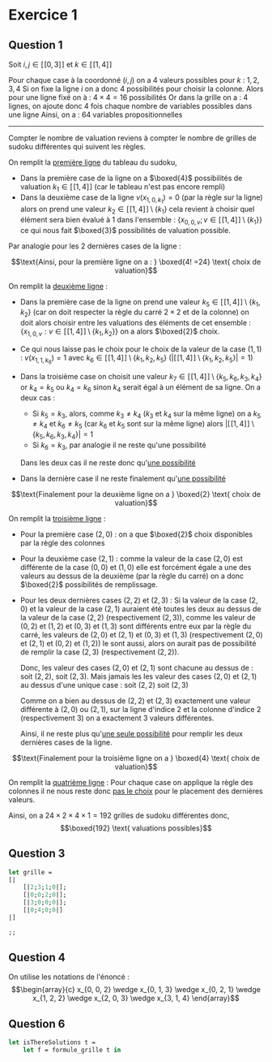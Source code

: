 # Exercice 1
## Question 1
Soit $i, j \in [\![0, 3]\!]$ et $k \in [\![1, 4]\!]$

Pour chaque case à la coordonné $(i, j)$ on a $4$ valeurs possibles pour $k$ : $1, 2, 3, 4$
Si on fixe la ligne $i$ on a donc $4$ possibilités pour choisir la colonne. 
Alors pour une ligne fixé on à : $4 \times 4 = 16$ possibilités
Or dans la grille on a : $4$ lignes, on ajoute donc 4 fois chaque nombre de variables possibles dans une ligne 
Ainsi, on a : 
$64$ variables propositionnelles
___


Compter le nombre de valuation reviens à compter le nombre de grilles de sudoku différentes qui suivent les règles.


On remplit la <u>première ligne</u> du tableau du sudoku,
- Dans la première case de la ligne on a $\boxed{4}$ possibilités de valuation $k_{1} \in [\![1, 4]\!]$ (car le tableau n'est pas encore rempli) 
- Dans la deuxième case de la ligne $v(x_{1, 0, k_{1}}) = 0$ (par la règle sur la ligne) alors on prend une valeur $k_{2} \in [\![1, 4]\!] \setminus \{ k_{1} \}$ cela revient à choisir quel élément sera bien évalué à $1$ dans l'ensemble : $\{ x_{0, 0, v} ; v \in [\![1, 4]\!] \setminus \{ k_{1} \} \}$ ce qui nous fait $\boxed{3}$ possibilités de valuation possible. 

Par analogie pour les $2$ dernières cases de la ligne :

$$\text{Ainsi, pour la première ligne on a : } \boxed{4! =24} \text{ choix de valuation}$$


On remplit la <u>deuxième ligne</u> : 

- Dans la première case de la ligne on prend une valeur $k_{5} \in [\![1, 4]\!] \setminus \{ k_{1}, k_{2} \}$ (car on doit respecter la règle du carré $2 \times 2$ et de la colonne) on doit alors choisir entre les valuations des éléments de cet ensemble : $\{ x_{1, 0, v} : v \in [\![1, 4]\!] \setminus \{ k_{1}, k_{2} \} \}$ on a alors $\boxed{2}$ choix. 
- Ce qui nous laisse pas le choix pour le choix de la valeur de la case $(1, 1)$ : $v(x_{1, 1, k_{6}}) = 1$ avec $k_{6} \in [\![1, 4]\!] \setminus \{ k_{1}, k_{2}, k_{5} \}$ ($|[\![1, 4]\!] \setminus \{ k_{1}, k_{2}, k_{5} \}| = 1$)

- Dans la troisième case on choisit une valeur $k_{7} \in [\![1, 4]\!]\setminus \{ k_{5}, k_{6}, k_{3}, k_{4}\}$ or $k_{4} = k_{5}$ ou $k_{4} = k_{6}$ sinon $k_{4}$ serait égal à un élément de sa ligne.
  On a deux cas :
  - Si $k_{5} = k_{3}$, alors, comme $k_{3} \neq k_{4}$ ($k_{3}$ et $k_{4}$ sur la même ligne) on a $k_{5}\neq k_{4}$ et $k_{6} \neq k_{5}$ (car $k_{6}$ et $k_{5}$ sont sur la même ligne) alors $|[\![1, 4]\!]\setminus \{ k_{5}, k_{6}, k_{3}, k_{4}\}| = 1$
  - Si $k_{6} = k_{3}$, par analogie il ne reste qu'une possibilité
  
  Dans les deux cas il ne reste donc qu'<u>une possibilité</u>

- Dans la dernière case il ne reste finalement qu'<u>une possibilité</u>

$$\text{Finalement pour la deuxième ligne on a } \boxed{2} \text{ choix de valuation}$$


On remplit la <u>troisième ligne</u> : 
- Pour la première case $(2, 0)$ :
  on a que $\boxed{2}$ choix disponibles par la règle des colonnes
- Pour la deuxième case $(2, 1)$ : 
  comme la valeur de la case $(2, 0)$ est différente de la case $(0, 0)$ et $(1, 0)$ elle est forcément égale a une des valeurs au dessus de la deuxième (par la règle du carré)
  on a donc $\boxed{2}$ possibilités de remplissage. 
- Pour les deux dernières cases $(2, 2)$ et $(2, 3)$ :
  Si la valeur de la case $(2, 0)$ et la valeur de la case $(2, 1)$ auraient été toutes les deux au dessus de la valeur de la case $(2, 2)$ (respectivement $(2, 3)$),
  comme les valeur de $(0, 2)$ et $(1, 2)$ et $(0, 3)$ et $(1, 3)$ sont différents entre eux par la règle du carré,  les valeurs de $(2, 0)$ et $(2, 1)$ et $(0, 3)$ et $(1, 3)$ (respectivement $(2, 0)$ et $(2, 1)$ et $(0, 2)$ et $(1, 2)$) le sont aussi, alors on aurait pas de possibilité de remplir la case $(2, 3)$ (respectivement $(2, 2)$). 
  
  Donc, les valeur des cases $(2, 0)$ et $(2, 1)$ sont chacune au dessus de : soit $(2, 2)$, soit $(2, 3)$.
  Mais jamais les les valeur des cases $(2, 0)$ et $(2, 1)$ au dessus d'une unique case : soit $(2, 2)$ soit $(2, 3)$
  
  Comme on a bien au dessus de $(2, 2)$ et $(2, 3)$ exactement une valeur différente à $(2, 0)$ ou $(2, 1)$, sur la ligne d'indice $2$ et la colonne d'indice $2$ (respectivement $3$) on a exactement $3$ valeurs différentes. 
  
  Ainsi, il ne reste plus qu'<u>une seule possibilité</u> pour remplir les deux dernières cases de la ligne.

$$\text{Finalement pour la troisième ligne on a } \boxed{4} \text{ choix de valuation}$$


On remplit la <u>quatrième ligne</u> : 
Pour chaque case on applique la règle des colonnes il ne nous reste donc <u>pas le choix</u> pour le placement des dernières valeurs.


Ainsi, on a $24 \times 2 \times 4 \times 1 = 192$ grilles de sudoku différentes donc,
$$\boxed{192} \text{ valuations possibles}$$

## Question 3

```OCaml 
let grille =
[|
	[|2;3;1;0|];
	[|0;0;2;0|];
	[|3;0;0;0|];
	[|0;4;0;0|]
|]

;;
```

## Question 4
On utilise les notations de l'énoncé :
$$\begin{array}{c}
x_{0, 0, 2} \wedge x_{0, 1, 3} \wedge x_{0, 2, 1} \wedge x_{1, 2, 2} \wedge x_{2, 0, 3} \wedge x_{3, 1, 4}
\end{array}$$

## Question 6
```OCaml
let isThereSolutions t = 
	let f = formule_grille t in
	

```
